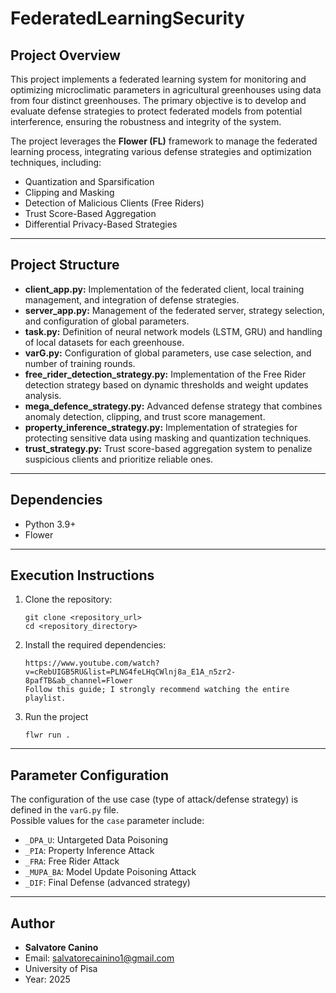 # FederatedLearningSecurity
## Project Overview

This project implements a federated learning system for monitoring and optimizing microclimatic parameters in agricultural greenhouses using data from four distinct greenhouses. The primary objective is to develop and evaluate defense strategies to protect federated models from potential interference, ensuring the robustness and integrity of the system.

The project leverages the **Flower (FL)** framework to manage the federated learning process, integrating various defense strategies and optimization techniques, including:

- Quantization and Sparsification  
- Clipping and Masking  
- Detection of Malicious Clients (Free Riders)  
- Trust Score-Based Aggregation  
- Differential Privacy-Based Strategies  

---

## Project Structure

- **client_app.py:** Implementation of the federated client, local training management, and integration of defense strategies.  
- **server_app.py:** Management of the federated server, strategy selection, and configuration of global parameters.  
- **task.py:** Definition of neural network models (LSTM, GRU) and handling of local datasets for each greenhouse.  
- **varG.py:** Configuration of global parameters, use case selection, and number of training rounds.  
- **free_rider_detection_strategy.py:** Implementation of the Free Rider detection strategy based on dynamic thresholds and weight updates analysis.  
- **mega_defence_strategy.py:** Advanced defense strategy that combines anomaly detection, clipping, and trust score management.  
- **property_inference_strategy.py:** Implementation of strategies for protecting sensitive data using masking and quantization techniques.  
- **trust_strategy.py:** Trust score-based aggregation system to penalize suspicious clients and prioritize reliable ones.  

---

## Dependencies

- Python 3.9+  
- Flower 
---

## Execution Instructions

1. Clone the repository:  
   ```
   git clone <repository_url>
   cd <repository_directory>
   ```

2. Install the required dependencies:  
   ```
   https://www.youtube.com/watch?v=cRebUIGB5RU&list=PLNG4feLHqCWlnj8a_E1A_n5zr2-8pafTB&ab_channel=Flower
   Follow this guide; I strongly recommend watching the entire playlist.
   ```

3. Run the project
   ```
   flwr run .
   ```
---

## Parameter Configuration

The configuration of the use case (type of attack/defense strategy) is defined in the `varG.py` file.  
Possible values for the `case` parameter include:

- `_DPA_U`: Untargeted Data Poisoning  
- `_PIA`: Property Inference Attack  
- `_FRA`: Free Rider Attack  
- `_MUPA_BA`: Model Update Poisoning Attack  
- `_DIF`: Final Defense (advanced strategy)  

---

## Author  

- **Salvatore Canino**  
- Email: salvatorecainino1@gmail.com  
- University of Pisa  
- Year: 2025  

